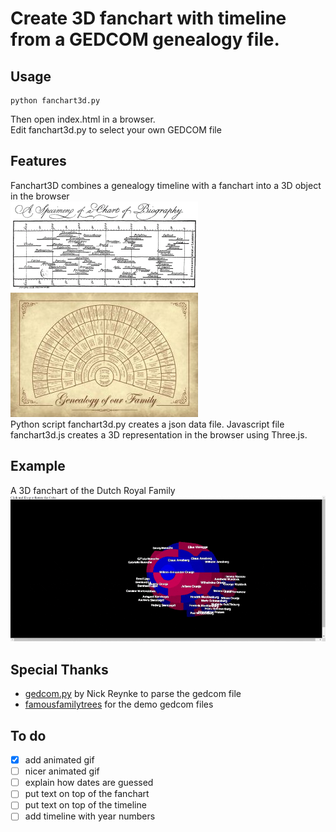 # Create 3D fanchart with timeline from a GEDCOM genealogy file.
## Usage
```
python fanchart3d.py
```
Then open index.html in a browser.<br>
Edit fanchart3d.py to select your own GEDCOM file
## Features
Fanchart3D combines a genealogy timeline with a fanchart into a 3D object in the browser<br>
[![](img/PriestleyChart.gif)](img/PriestleyChart.gif) 
[![](img/fanchart.jpg)](img/fanchart.jpg) <br>
Python script fanchart3d.py creates a json data file.
Javascript file fanchart3d.js creates a 3D representation in the browser using Three.js.
## Example
A 3D fanchart of the Dutch Royal Family
[![Dutch Royal Family](img/dutchroyalfamily.gif)](img/dutchroyalfamily.gif) 
## Special Thanks
- [gedcom.py](https://github.com/nickreynke/python-gedcom) by Nick Reynke to parse the gedcom file
- [famousfamilytrees](http://famousfamilytrees.blogspot.com/?m=1) for the demo gedcom files
## To do
- [x] add animated gif
- [ ] nicer animated gif
- [ ] explain how dates are guessed
- [ ] put text on top of the fanchart
- [ ] put text on top of the timeline
- [ ] add timeline with year numbers
